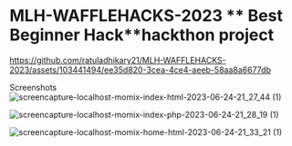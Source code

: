 # MLH-WAFFLEHACKS-2023 ** Best Beginner Hack**hackthon project




https://github.com/ratuladhikary21/MLH-WAFFLEHACKS-2023/assets/103441494/ee35d820-3cea-4ce4-aeeb-58aa8a6677db



Screenshots
![screencapture-localhost-momix-index-html-2023-06-24-21_27_44 (1)](https://github.com/ratuladhikary21/MLH-WAFFLEHACKS-2023/assets/103441494/acbf7434-076d-4d35-91d5-171403f629db)


![screencapture-localhost-momix-index-php-2023-06-24-21_28_19 (1)](https://github.com/ratuladhikary21/MLH-WAFFLEHACKS-2023/assets/103441494/a394595c-c2b6-43a9-a7af-b7bb4ccb1cbc)


![screencapture-localhost-momix-home-html-2023-06-24-21_33_21 (1)](https://github.com/ratuladhikary21/MLH-WAFFLEHACKS-2023/assets/103441494/94cbe987-2a12-4a17-9301-a9c40472460c)
